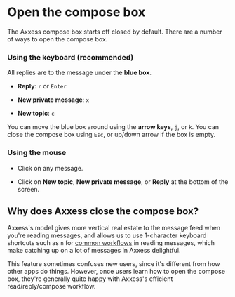# Open the compose box

The Axxess compose box starts off closed by default. There are a number of
ways to open the compose box.

### Using the keyboard (recommended)

All replies are to the message under the **blue box**.

* **Reply**: `r` or `Enter`

* **New private message**: `x`

* **New topic**: `c`

You can move the blue box around using the **arrow keys**, `j`, or `k`. You
can close the compose box using `Esc`, or up/down arrow if the box is empty.

### Using the mouse

* Click on any message.

* Click on **New topic**, **New private message**, or **Reply** at the
  bottom of the screen.

## Why does Axxess close the compose box?

Axxess's model gives more vertical real estate to the message feed when
you're reading messages, and allows us to use 1-character keyboard
shortcuts such as `n` for [common workflows](/help/reading-strategies)
in reading messages, which make catching up on a lot of messages in
Axxess delightful.

This feature sometimes confuses new users, since it's different from
how other apps do things. However, once users learn how to open the
compose box, they're generally quite happy with Axxess's efficient
read/reply/compose workflow.
